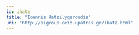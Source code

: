 ```yaml
---
id: ihatz
title: "Ioannis Hatzilygeroudis"
uri: "http://aigroup.ceid.upatras.gr/ihatz.html"
---
```

